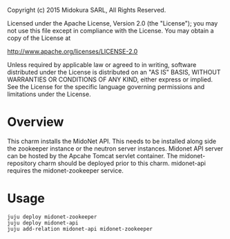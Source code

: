 Copyright (c) 2015 Midokura SARL, All Rights Reserved.

Licensed under the Apache License, Version 2.0 (the "License");
you may not use this file except in compliance with the License.
You may obtain a copy of the License at

   http://www.apache.org/licenses/LICENSE-2.0

Unless required by applicable law or agreed to in writing, software
distributed under the License is distributed on an "AS IS" BASIS,
WITHOUT WARRANTIES OR CONDITIONS OF ANY KIND, either express or implied.
See the License for the specific language governing permissions and
limitations under the License.


Overview
========

This charm installs the MidoNet API. This needs to be installed along side
the zookeeper instance or the neutron server instances. Midonet API server 
can be hosted by the Apcahe Tomcat servlet container. The midonet-repository 
charm should be deployed prior to this charm. midonet-api requires the 
midonet-zookeeper service.

Usage
=====
    juju deploy midonet-zookeeper
    juju deploy midonet-api
    juju add-relation midonet-api midonet-zookeeper
